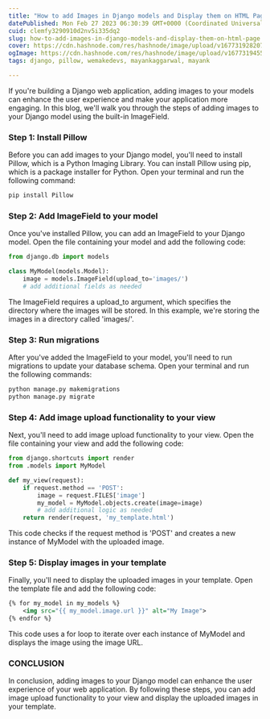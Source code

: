 ```yaml
---
title: "How to add Images in Django models and Display them on HTML Page!!"
datePublished: Mon Feb 27 2023 06:30:39 GMT+0000 (Coordinated Universal Time)
cuid: clemfy3290910d2nv5i335dq2
slug: how-to-add-images-in-django-models-and-display-them-on-html-page
cover: https://cdn.hashnode.com/res/hashnode/image/upload/v1677319282078/fbf765a6-e2db-4a02-8b0c-e928a72a7e24.png
ogImage: https://cdn.hashnode.com/res/hashnode/image/upload/v1677319455646/73b7bf74-1b05-4214-bfd7-1da1c41b5554.png
tags: django, pillow, wemakedevs, mayankaggarwal, mayank

---
```


If you're building a Django web application, adding images to your models can enhance the user experience and make your application more engaging. In this blog, we'll walk you through the steps of adding images to your Django model using the built-in ImageField.

### Step 1: Install Pillow

Before you can add images to your Django model, you'll need to install Pillow, which is a Python Imaging Library. You can install Pillow using pip, which is a package installer for Python. Open your terminal and run the following command:

```python
pip install Pillow
```

### Step 2: Add ImageField to your model

Once you've installed Pillow, you can add an ImageField to your Django model. Open the file containing your model and add the following code:

```python
from django.db import models

class MyModel(models.Model):
    image = models.ImageField(upload_to='images/')
    # add additional fields as needed
```

The ImageField requires a upload\_to argument, which specifies the directory where the images will be stored. In this example, we're storing the images in a directory called 'images/'.

### Step 3: Run migrations

After you've added the ImageField to your model, you'll need to run migrations to update your database schema. Open your terminal and run the following commands:

```python
python manage.py makemigrations
python manage.py migrate
```

### Step 4: Add image upload functionality to your view

Next, you'll need to add image upload functionality to your view. Open the file containing your view and add the following code:

```python
from django.shortcuts import render
from .models import MyModel

def my_view(request):
    if request.method == 'POST':
        image = request.FILES['image']
        my_model = MyModel.objects.create(image=image)
        # add additional logic as needed
    return render(request, 'my_template.html')
```

This code checks if the request method is 'POST' and creates a new instance of MyModel with the uploaded image.

### Step 5: Display images in your template

Finally, you'll need to display the uploaded images in your template. Open the template file and add the following code:

```xml
{% for my_model in my_models %}
    <img src="{{ my_model.image.url }}" alt="My Image">
{% endfor %}
```

This code uses a for loop to iterate over each instance of MyModel and displays the image using the image URL.

### CONCLUSION

In conclusion, adding images to your Django model can enhance the user experience of your web application. By following these steps, you can add image upload functionality to your view and display the uploaded images in your template.